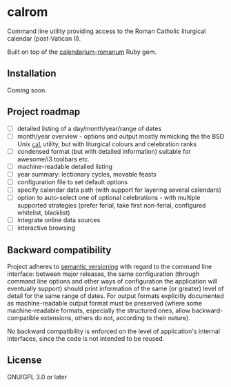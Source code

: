 # calrom

Command line utility providing access to the Roman Catholic
liturgical calendar (post-Vatican II).

Built on top of the [calendarium-romanum][caro] Ruby gem.

## Installation

Coming soon.

## Project roadmap

* [ ] detailed listing of a day/month/year/range of dates
* [ ] month/year overview - options and output mostly mimicking the
  the BSD Unix [`cal`](https://www.freebsd.org/cgi/man.cgi?query=cal) utility,
  but with liturgical colours and celebration ranks
* [ ] condensed format (but with detailed information) suitable for awesome/i3 toolbars etc.
* [ ] machine-readable detailed listing
* [ ] year summary: lectionary cycles, movable feasts
* [ ] configuration file to set default options
* [ ] specify calendar data path (with support for layering several calendars)
* [ ] option to auto-select one of optional celebrations - with multiple supported strategies (prefer ferial, take first non-ferial, configured whitelist, blacklist)
* [ ] integrate online data sources
* [ ] interactive browsing

## Backward compatibility

Project adheres to [semantic versioning][semver]
with regard to the command line interface:
between major releases,
the same configuration (through command line options and other
ways of configuration the application will eventually support)
should print information of the same (or greater) level of detail
for the same range of dates.
For output formats explicitly documented as machine-readable
output format must be preserved (where some machine-readable
formats, especially the structured ones, allow backward-compatible
extensions, others do not, according to their nature).

No backward compatibility is enforced on the level of application's
internal interfaces, since the code is not intended to be reused.

## License

GNU/GPL 3.0 or later

[caro]: https://github.com/igneus/calendarium-romanum
[semver]: https://semver.org/
